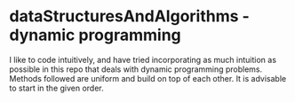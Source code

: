# dataStructuresAndAlgorithms - dynamic programming
I like to code intuitively, and have tried incorporating as much intuition as possible in this repo that deals with dynamic programming problems. Methods followed are uniform and build on top of each other. 
It is advisable to start in the given order.
